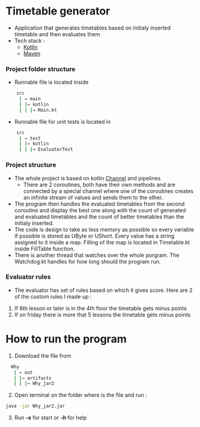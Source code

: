 # Timetable generator 
- Application that generates timetables based on initialy inserted timetable and then evaluates them
- Tech stack : 
	- [Kotlin](https://kotlinlang.org/)
	- [Maven](https://maven.apache.org/)

### Project folder structure 
- Runnable  file is located inside 
```bash
    src
     | → main
     | |→ kotlin
	 | | |→ Main.kt
```
- Runnable file for unit tests is located in
```bash
    src
     | → test
     | |→ kotlin
	 | | |→ EvaluatorTest
```

### Project structure
- The whole project is based on kotlin [Channel](https://kotlinlang.org/docs/channels.html) and pipelines
	- There are 2 coroutines, both have their own methods and are connected by a special channel where one of the coroutines creates an infinite stream of values and sends them to the other. 
- The program then handles the evaluated timetables from the second coroutine and display the best one along with the count of generated and evaluated timetables and the count of better timetables than the initialy inserted.
- The code is design to take as less memory as possible so every variable if possible is stored as UByte or UShort. Every value has a string assigned to it inside a map. Filling of the map is located in Timetable.kt inside FillTable function.
- There is another thread that watches over the whole porgram. The Watchdog.kt handles for how long should the program run. 

### Evaluator rules
- The evaluator has set of rules based on which it gives score. Here are 2 of the custom rules I made up :
1. If 6th lesson or later is in the 4th floor the timetable gets minus points
2. If on friday there is more that 5 lessons the timetable gets minus points

# How to run the program
 1. Download the file from 
  ```bash
    Why
     | → out
     | |→ artifacts
     | | |→ Why_jar2
```
2. Open terminal on the folder where is the file and run :
```bash
java -jar Why_jar2.jar
```
3. Run ***-s*** for start or ***-h*** for help
